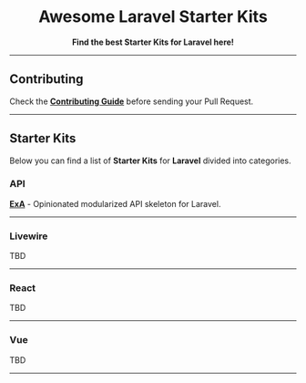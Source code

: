 <div align="center">
    <p>
        <h1>Awesome Laravel Starter Kits</h1>
        <strong>Find the best Starter Kits for Laravel here!</strong>
    </p>
</div>

---

## Contributing

Check the **[Contributing Guide](CONTRIBUTING.md)** before sending your Pull Request.

---

## Starter Kits

Below you can find a list of **Starter Kits** for **Laravel** divided into categories.

### API

**[ExA](https://github.com/WendellAdriel/laravel-exa)** - Opinionated modularized API skeleton for Laravel.

---

### Livewire

TBD

---

### React

TBD

---

### Vue

TBD

---
